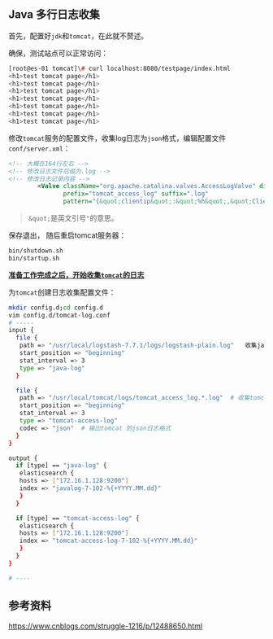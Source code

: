 ## Java 多行日志收集

首先，配置好`jdk`和`tomcat`，在此就不赘述。

确保，测试站点可以正常访问：

```bash
[root@es-01 tomcat]\# curl localhost:8080/testpage/index.html
<h1>test tomcat page</h1>
<h1>test tomcat page</h1>
<h1>test tomcat page</h1>
<h1>test tomcat page</h1>
<h1>test tomcat page</h1>
<h1>test tomcat page</h1>
<h1>test tomcat page</h1>
```

修改`tomcat`服务的配置文件，收集log日志为`json`格式，编辑配置文件`conf/server.xml`：

```xml
<!-- 大概在164行左右 -->
<!-- 修改日志文件后缀为.log -->
<!-- 修改日志记录内容 -->
        <Valve className="org.apache.catalina.valves.AccessLogValve" directory="logs" 
               prefix="tomcat_access_log" suffix=".log" 	
               pattern="{&quot;clientip&quot;:&quot;%h&quot;,&quot;ClientUser&quot;:&quot;%l&quot;,&quot;authenticated&quot;:&quot;%u&quot;,&quot;AccessTime&quot;:&quot;%t&quot;,&quot;method&quot;:&quot;%r&quot;,&quot;status&quot;:&quot;%s&quot;,&quot;SendBytes&quot;:&quot;%b&quot;,&quot;Query?string&quot;:&quot;%q&quot;,&quot;partner&quot;:&quot;%{Referer}i&quot;,&quot;AgentVersion&quot;:&quot;%{User-Agent}i&quot;}"/> 
```

> `&quot;`是英文引号`"`的意思。

保存退出， 随后重启tomcat服务器：

```bash
bin/shutdown.sh
bin/startup.sh
```

**<u>准备工作完成之后，开始收集`tomcat`的日志</u>**

为`tomcat`创建日志收集配置文件：

```bash
mkdir config.d;cd config.d
vim config.d/tomcat-log.conf
# -----
input {
  file {
   path => "/usr/local/logstash-7.7.1/logs/logstash-plain.log"   收集jav 的日志文件目录
   start_position => "beginning"
   stat_interval => 3
   type => "java-log"
  }

  file {
   path => "/usr/local/tomcat/logs/tomcat_access_log.*.log"  # 收集tomca 日志的文件目录
   start_position => "beginning"
   stat_interval => 3
   type => "tomcat-access-log"
   codec => "json"  # 输出tomcat 的json日志格式
  }
}

output {
  if [type] == "java-log" {
   elasticsearch {
   hosts => ["172.16.1.128:9200"]
   index => "javalog-7-102-%{+YYYY.MM.dd}"
   }
  }

  if [type] == "tomcat-access-log" {
   elasticsearch {
   hosts => ["172.16.1.128:9200"]
   index => "tomcat-access-log-7-102-%{+YYYY.MM.dd}"
   }
  }
}

# ----
```







## 参考资料

https://www.cnblogs.com/struggle-1216/p/12488650.html